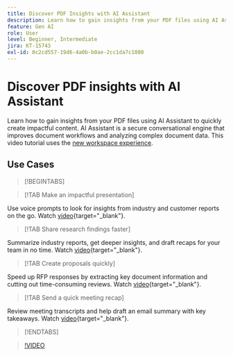 ```yaml
---
title: Discover PDF Insights with AI Assistant
description: Learn how to gain insights from your PDF files using AI Assistant
feature: Gen AI
role: User
level: Beginner, Intermediate
jira: KT-15743
exl-id: 0c2cd557-19d6-4a0b-b0ae-2cc1da7c1080
---
```

# Discover PDF insights with AI Assistant

Learn how to gain insights from your PDF files using AI Assistant to quickly create impactful content. AI Assistant is a secure conversational engine that improves document workflows and analyzing complex document data. This video tutorial uses the [new workspace experience](new-workspace.md).

## Use Cases

>[!BEGINTABS]

>[!TAB Make an impactful presentation]

Use voice prompts to look for insights from industry and customer reports on the go. Watch [video](https://video.tv.adobe.com/v/3428811?quality=12&learn=on&hidetitle=true){target="_blank"}.

>[!TAB Share research findings faster]

Summarize industry reports, get deeper insights, and draft recaps for your team in no time. Watch [video](https://video.tv.adobe.com/v/3427286?quality=12&learn=on&hidetitle=true){target="_blank"}.

>[!TAB Create proposals quickly]

Speed up RFP responses by extracting key document information and cutting out time-consuming reviews. Watch [video](https://video.tv.adobe.com/v/3428639?quality=12&learn=on&hidetitle=true){target="_blank"}.

>[!TAB Send a quick meeting recap]

Review meeting transcripts and help draft an email summary with key takeaways. Watch [video](https://video.tv.adobe.com/v/3427292?quality=12&learn=on&hidetitle=true){target="_blank"}.

>[!ENDTABS]

>[!VIDEO](https://video.tv.adobe.com/v/3430512?enablevpops&quality=12&learn=on&hidetitle=true)
